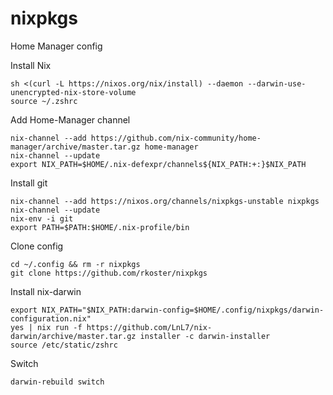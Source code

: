 # nixpkgs
Home Manager config

Install Nix
```
sh <(curl -L https://nixos.org/nix/install) --daemon --darwin-use-unencrypted-nix-store-volume
source ~/.zshrc
```

Add Home-Manager channel
```
nix-channel --add https://github.com/nix-community/home-manager/archive/master.tar.gz home-manager
nix-channel --update
export NIX_PATH=$HOME/.nix-defexpr/channels${NIX_PATH:+:}$NIX_PATH
```

Install git
```
nix-channel --add https://nixos.org/channels/nixpkgs-unstable nixpkgs
nix-channel --update
nix-env -i git
export PATH=$PATH:$HOME/.nix-profile/bin
```

Clone config
```
cd ~/.config && rm -r nixpkgs
git clone https://github.com/rkoster/nixpkgs
```

Install nix-darwin
```
export NIX_PATH="$NIX_PATH:darwin-config=$HOME/.config/nixpkgs/darwin-configuration.nix"
yes | nix run -f https://github.com/LnL7/nix-darwin/archive/master.tar.gz installer -c darwin-installer
source /etc/static/zshrc
```

Switch
```
darwin-rebuild switch
```
